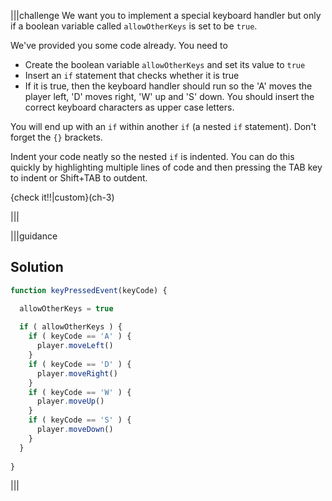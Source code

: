|||challenge
We want you to implement a special keyboard handler but only if a boolean variable called `allowOtherKeys` is set to be `true`.

We've provided you some code already. You need to 

- Create the boolean variable `allowOtherKeys` and set its value to `true`
- Insert an `if` statement that checks whether it is true
- If it is true, then the keyboard handler should run so the 'A' moves the player left, 'D' moves right, 'W' up and 'S' down. You should insert the correct keyboard characters as upper case letters.

You will end up with an `if` within another `if` (a nested `if` statement). Don't forget the `{}` brackets.

Indent your code neatly so the nested `if` is indented. You can do this quickly by highlighting multiple lines of code and then pressing the TAB key to indent or Shift+TAB to outdent.

{check it!!|custom}(ch-3)

|||


|||guidance
## Solution
```javascript
function keyPressedEvent(keyCode) {

  allowOtherKeys = true
  
  if ( allowOtherKeys ) {
    if ( keyCode == 'A' ) {
      player.moveLeft()
    } 
    if ( keyCode == 'D' ) {
      player.moveRight()
    } 
    if ( keyCode == 'W' ) {
      player.moveUp()
    } 
    if ( keyCode == 'S' ) {
      player.moveDown()
    } 
  }
   
}
```
|||